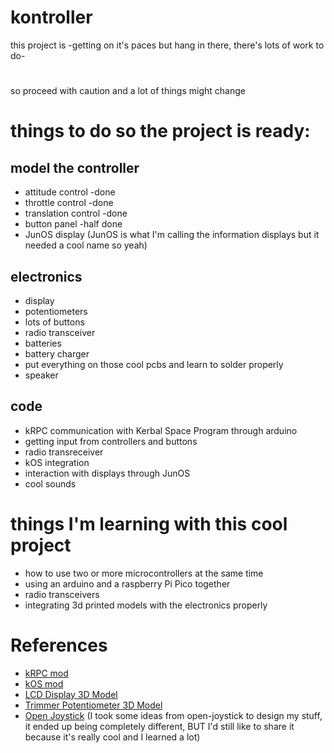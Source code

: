 # kontroller
 
this project is -getting on it's paces but hang in there, there's lots of work to do-
#
so proceed with caution and a lot of things might change

# things to do so the project is ready:

## model the controller
- attitude control -done
- throttle control -done
- translation control -done
- button panel -half done
- JunOS display (JunOS is what I'm calling the information displays but it needed a cool name so yeah)
## electronics
- display
- potentiometers
- lots of buttons
- radio transceiver
- batteries
- battery charger
- put everything on those cool pcbs and learn to solder properly
- speaker
## code
- kRPC communication with Kerbal Space Program through arduino
- getting input from controllers and buttons
- radio transreceiver
- kOS integration
- interaction with displays through JunOS
- cool sounds

# things I'm learning with this cool project
- how to use two or more microcontrollers at the same time
- using an arduino and a raspberry Pi Pico together
- radio transceivers
- integrating 3d printed models with the electronics properly

# References
- [kRPC mod](https://www.github.com/krpc/krpc)
- [kOS mod](https://github.com/KSP-KOS/KOS)
- [LCD Display 3D Model](https://grabcad.com/library/16-x-2-lcd-display-module)
- [Trimmer Potentiometer 3D Model](https://grabcad.com/library/potentiometer-12)
- [Open Joystick](https://github.com/bhowiebkr/open-joystick)
(I took some ideas from open-joystick to design my stuff, it ended up being completely different, BUT I'd still like to share it because it's really cool and I learned a lot)